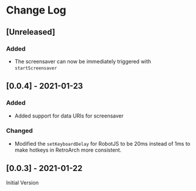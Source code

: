 # Change Log

## [Unreleased]

### Added

- The screensaver can now be immediately triggered with `startScreensaver`

## [0.0.4] - 2021-01-23

### Added

- Added support for data URIs for screensaver

### Changed

- Modified the `setKeyboardDelay` for RobotJS to be 20ms instead of 1ms to make hotkeys in RetroArch more consistent.

## [0.0.3] - 2021-01-22

Initial Version

